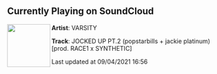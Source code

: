 ## Currently Playing on SoundCloud

[<img align="left" width="100" src="https://i1.sndcdn.com/artworks-qhzSl9Ab61rdqlIx-9YgDcw-t500x500.jpg">](https://soundcloud.com/jockshit/jockeduppt2?in_system_playlist=track-stations%3A1101470848)

**Artist**: VARSITY 

**Track**: JOCKED UP PT.2 (popstarbills + jackie platinum) [prod. RACE1 x SYNTHETIC]

Last updated at 09/04/2021 16:56
